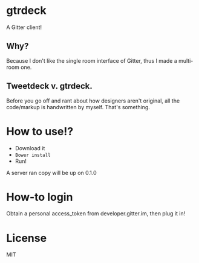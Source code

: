 # gtrdeck

A Gitter client!

## Why?

Because I don't like the single room interface of Gitter, thus I made a multi-room
one.

## Tweetdeck v. gtrdeck.

Before you go off and rant about how designers aren't original, all the
code/markup is handwritten by myself. That's something.

# How to use!?

* Download it
* `Bower install`
* Run!

A server ran copy will be up on 0.1.0

# How-to login
Obtain a personal access_token from developer.gitter.im, then plug it in!

# License

MIT
